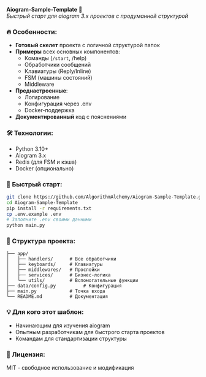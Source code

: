 **Aiogram-Sample-Template** 🚀  
*Быстрый старт для aiogram 3.x проектов с продуманной структурой*

### 🔥 Особенности:
- **Готовый скелет** проекта с логичной структурой папок
- **Примеры** всех основных компонентов:
  - Команды (`/start`, /help)
  - Обработчики сообщений
  - Клавиатуры (Reply/Inline)
  - FSM (машины состояний)
  - Middleware
- **Преднастроенные**:
  - Логирование
  - Конфигурация через .env
  - Docker-поддержка
- **Документированный** код с пояснениями

### 🛠 Технологии:
- Python 3.10+
- Aiogram 3.x
- Redis (для FSM и кэша)
- Docker (опционально)

### 🚀 Быстрый старт:
```bash
git clone https://github.com/AlgorithmAlchemy/Aiogram-Sample-Template.git
cd Aiogram-Sample-Template
pip install -r requirements.txt
cp .env.example .env
# Заполните .env своими данными
python main.py
```

### 📂 Структура проекта:
```
├── app/
│   ├── handlers/      # Все обработчики
│   ├── keyboards/     # Клавиатуры  
│   ├── middlewares/   # Прослойки
│   ├── services/      # Бизнес-логика
│   └── utils/         # Вспомогательные функции
├── data/config.py          # Конфигурация
├── main.py            # Точка входа
└── README.md          # Документация
```

### 💡 Для кого этот шаблон:
- Начинающим для изучения aiogram
- Опытным разработчикам для быстрого старта проектов
- Командам для стандартизации структуры

### 📄 Лицензия:  
MIT - свободное использование и модификация
